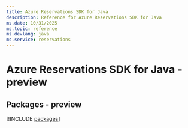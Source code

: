 ```yaml
---
title: Azure Reservations SDK for Java
description: Reference for Azure Reservations SDK for Java
ms.date: 10/31/2025
ms.topic: reference
ms.devlang: java
ms.service: reservations
---
```

# Azure Reservations SDK for Java - preview
## Packages - preview
[!INCLUDE [packages](reservations-index.md)]